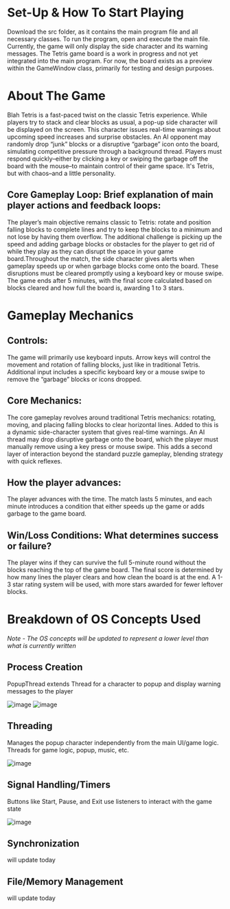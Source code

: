 # Set-Up & How To Start Playing
Download the src folder, as it contains the main program file and all necessary classes. To run the program, open and execute the main file. Currently, the game will only display the side character and its warning messages. The Tetris game board is a work in progress and not yet integrated into the main program. For now, the board exists as a preview within the GameWindow class, primarily for testing and design purposes.

# About The Game
Blah Tetris is a fast-paced twist on the classic Tetris experience. While players try to stack and clear blocks as usual, a pop-up side character will be displayed on the screen. This character issues real-time warnings about upcoming speed increases and surprise obstacles. An AI opponent may randomly drop “junk” blocks or a disruptive “garbage” icon onto the board, simulating competitive pressure through a background thread. Players must respond quickly–either by clicking a key or swiping the garbage off the board with the mouse–to maintain control of their game space. It's Tetris, but with chaos–and a little personality.
## Core Gameplay Loop: Brief explanation of main player actions and feedback loops:
The player’s main objective remains classic to Tetris: rotate and position falling blocks to complete lines and try to keep the blocks to a minimum and not lose by having them overflow. The additional challenge is picking up the speed and adding garbage blocks or obstacles for the player to get rid of while they play as they can disrupt the space in your game board.Throughout the match, the side character gives alerts when gameplay speeds up or when garbage blocks come onto the board. These disruptions must be cleared promptly using a keyboard key or mouse swipe. The game ends after 5 minutes, with the final score calculated based on blocks cleared and how full the board is, awarding 1 to 3 stars.

# Gameplay Mechanics
## Controls:
The game will primarily use keyboard inputs. Arrow keys will control the movement and rotation of falling blocks, just like in traditional Tetris. Additional input includes a specific keyboard key or a mouse swipe to remove the “garbage” blocks or icons dropped.
## Core Mechanics:
The core gameplay revolves around traditional Tetris mechanics: rotating, moving, and placing falling blocks to clear horizontal lines. Added to this is a dynamic side-character system that gives real-time warnings. An AI thread may drop disruptive garbage onto the board, which the player must manually remove using a key press or mouse swipe. This adds a second layer of interaction beyond the standard puzzle gameplay, blending strategy with quick reflexes.
## How the player advances:
The player advances with the time. The match lasts 5 minutes, and each minute introduces a condition that either speeds up the game or adds garbage to the game board.
## Win/Loss Conditions: What determines success or failure?
The player wins if they can survive the full 5-minute round without the blocks reaching the top of the game board. The final score is determined by how many lines the player clears and how clean the board is at the end. A 1-3 star rating system will be used, with more stars awarded for fewer leftover blocks.

# Breakdown of OS Concepts Used
*Note - The OS concepts will be updated to represent a lower level than what is currently written*
## Process Creation
PopupThread extends Thread for a character to popup and display warning messages to the player

![image](https://github.com/user-attachments/assets/343b6627-ce7d-46e5-96a8-2880c31715ac)
![image](https://github.com/user-attachments/assets/ceed9bec-2755-4b9a-95ce-dd44f686edbb)
## Threading
Manages the popup character independently from the main UI/game logic.
Threads for game logic, popup, music, etc.

![image](https://github.com/user-attachments/assets/1c328b57-b1d4-444a-ba05-2738d7e24229)
## Signal Handling/Timers
Buttons like Start, Pause, and Exit use listeners to interact with the game state

![image](https://github.com/user-attachments/assets/6965062c-f877-4cb5-8c62-eea39742d6e3)
## Synchronization
will update today


## File/Memory Management
will update today


